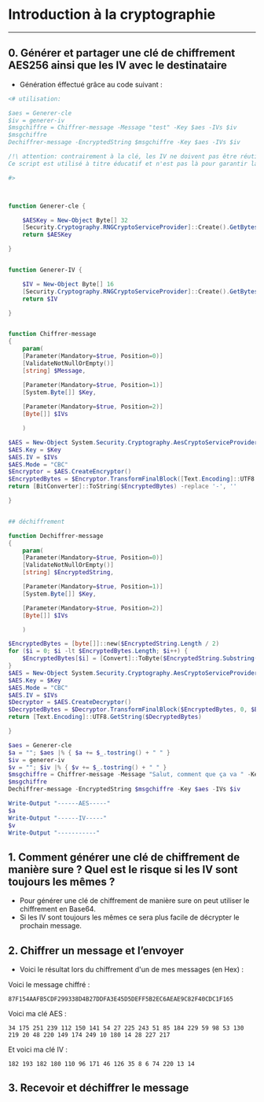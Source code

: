 # Introduction à la cryptographie

----

## 0. Générer et partager une clé de chiffrement AES256 ainsi que les IV avec le destinataire

- Génération éffectué grâce au code suivant : 

```powershell 
<# utilisation:

$aes = Generer-cle
$iv = generer-iv                                      
$msgchiffre = Chiffrer-message -Message "test" -Key $aes -IVs $iv
$msgchiffre
Dechiffrer-message -EncryptedString $msgchiffre -Key $aes -IVs $iv

/!\ attention: contrairement à la clé, les IV ne doivent pas être réutilisés.
Ce script est utilisé à titre éducatif et n'est pas là pour garantir la confidentialité d'échanges en production.

#>



function Generer-cle {

    $AESKey = New-Object Byte[] 32
    [Security.Cryptography.RNGCryptoServiceProvider]::Create().GetBytes($AESKey)
    return $AESKey

}


function Generer-IV {

    $IV = New-Object Byte[] 16
    [Security.Cryptography.RNGCryptoServiceProvider]::Create().GetBytes($IV)
    return $IV

}


function Chiffrer-message
{
    param(
    [Parameter(Mandatory=$true, Position=0)]
    [ValidateNotNullOrEmpty()]
    [string] $Message,

    [Parameter(Mandatory=$true, Position=1)]
    [System.Byte[]] $Key,
  
    [Parameter(Mandatory=$true, Position=2)]
    [Byte[]] $IVs

    )

$AES = New-Object System.Security.Cryptography.AesCryptoServiceProvider
$AES.Key = $Key
$AES.IV = $IVs
$AES.Mode = "CBC"
$Encryptor = $AES.CreateEncryptor()
$EncryptedBytes = $Encryptor.TransformFinalBlock([Text.Encoding]::UTF8.GetBytes($Message), 0, $Message.Length)
return [BitConverter]::ToString($EncryptedBytes) -replace '-', ''

}


## déchiffrement

function Dechiffrer-message
{
    param(
    [Parameter(Mandatory=$true, Position=0)]
    [ValidateNotNullOrEmpty()]
    [string] $EncryptedString,

    [Parameter(Mandatory=$true, Position=1)]
    [System.Byte[]] $Key,

    [Parameter(Mandatory=$true, Position=2)]
    [Byte[]] $IVs

    )

$EncryptedBytes = [byte[]]::new($EncryptedString.Length / 2)
for ($i = 0; $i -lt $EncryptedBytes.Length; $i++) {
    $EncryptedBytes[$i] = [Convert]::ToByte($EncryptedString.Substring($i * 2, 2), 16)
}
$AES = New-Object System.Security.Cryptography.AesCryptoServiceProvider
$AES.Key = $Key
$AES.Mode = "CBC"
$AES.IV = $IVs
$Decryptor = $AES.CreateDecryptor()
$DecryptedBytes = $Decryptor.TransformFinalBlock($EncryptedBytes, 0, $EncryptedBytes.Length)
return [Text.Encoding]::UTF8.GetString($DecryptedBytes)

}

$aes = Generer-cle
$a = ""; $aes |% { $a += $_.tostring() + " " }  
$iv = generer-iv 
$v = ""; $iv |% { $v += $_.tostring() + " " }                                      
$msgchiffre = Chiffrer-message -Message "Salut, comment que ça va " -Key $aes -IVs $iv
$msgchiffre
Dechiffrer-message -EncryptedString $msgchiffre -Key $aes -IVs $iv

Write-Output "------AES-----"
$a 
Write-Output "------IV-----"
$v
Write-Output "-----------"
```

## 1. Comment générer une clé de chiffrement de manière sure ? Quel est le risque si les IV sont toujours les mêmes ?

- Pour générer une clé de chiffrement de manière sure on peut utiliser le chiffrement en Base64.
- Si les IV sont toujours les mêmes ce sera plus facile de décrypter le prochain message.

## 2. Chiffrer un message et l’envoyer

- Voici le résultat lors du chiffrement d'un de mes messages (en Hex) :

Voici le message chiffré :

```
87F154AAFB5CDF299338D4B27DDFA3E45D5DEFF5B2EC6AEAE9C82F40CDC1F165
```

Voici ma clé AES : 

```
34 175 251 239 112 150 141 54 27 225 243 51 85 184 229 59 98 53 130 219 20 48 220 149 174 249 10 180 14 28 227 217
```

Et voici ma clé IV : 

```
182 193 182 180 110 96 171 46 126 35 8 6 74 220 13 14
```

## 3. Recevoir et déchiffrer le message


